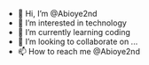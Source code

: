 - 👋 Hi, I’m @Abioye2nd
- 👀 I’m interested in technology 
- 🌱 I’m currently learning coding 
- 💞️ I’m looking to collaborate on ...
- 📫 How to reach me @Abioye2nd 

<!---
Abioye2nd/Abioye2nd is a ✨ special ✨ repository because its `README.md` (this file) appears on your GitHub profile.
You can click the Preview link to take a look at your changes.
--->
